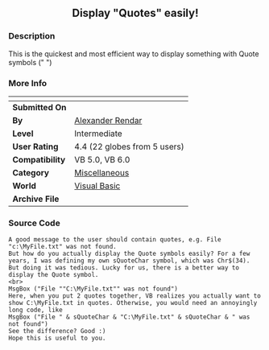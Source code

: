 ﻿<div align="center">

## Display "Quotes" easily\!


</div>

### Description

This is the quickest and most efficient way to display something with Quote symbols (" ")
 
### More Info
 


<span>             |<span>
---                |---
**Submitted On**   |
**By**             |[Alexander Rendar](https://github.com/Planet-Source-Code/PSCIndex/blob/master/ByAuthor/alexander-rendar.md)
**Level**          |Intermediate
**User Rating**    |4.4 (22 globes from 5 users)
**Compatibility**  |VB 5\.0, VB 6\.0
**Category**       |[Miscellaneous](https://github.com/Planet-Source-Code/PSCIndex/blob/master/ByCategory/miscellaneous__1-1.md)
**World**          |[Visual Basic](https://github.com/Planet-Source-Code/PSCIndex/blob/master/ByWorld/visual-basic.md)
**Archive File**   |[](https://github.com/Planet-Source-Code/alexander-rendar-display-quotes-easily__1-13756/archive/master.zip)





### Source Code

```
A good message to the user should contain quotes, e.g. File "c:\MyFile.txt" was not found.
But how do you actually display the Quote symbols easily? For a few years, I was defining my own sQuoteChar symbol, which was Chr$(34). But doing it was tedious. Lucky for us, there is a better way to display the Quote symbol.
<br>
MsgBox ("File ""C:\MyFile.txt"" was not found")
Here, when you put 2 quotes together, VB realizes you actually want to show C:\MyFile.txt in quotes. Otherwise, you would need an annoyingly long code, like
MsgBox ("File " & sQuoteChar & "C:\MyFile.txt" & sQuoteChar & " was not found")
See the difference? Good :)
Hope this is useful to you.
```

